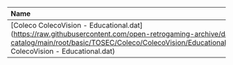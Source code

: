 |Name|Size|
|:---|---:|
|[Coleco ColecoVision - Educational.dat](https://raw.githubusercontent.com/open-retrogaming-archive/dat-catalog/main/root/basic/TOSEC/Coleco/ColecoVision/Educational/Coleco ColecoVision - Educational.dat)|11118|
